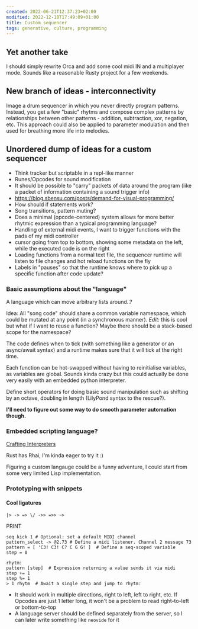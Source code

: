 ```yaml
---
created: 2022-06-21T12:37:23+02:00
modified: 2022-12-18T17:49:09+01:00
title: Custom sequencer
tags: generative, culture, programming
---
```


## Yet another take

I should simply rewrite Orca and add some cool midi
IN and a multiplayer mode. Sounds like a reasonable
Rusty project for a few weekends.

## New branch of ideas - interconnectivity

Image a drum sequencer in which you never directly program
patterns. Instead, you get a few "basic" rhytms and
compose complex patterns by relationships between other
patterns - addition, subtraction, xor, negation, etc. This
approach could also be applied to parameter modulation and
then used for breathing more life into melodies.

## Unordered dump of ideas for a custom sequencer

- Think tracker but scriptable in a repl-like manner
- Runes/Opcodes for sound modification
- It should be possible to "carry" packets of data around the program (like a packet of information containing a sound trigger info)
- https://blog.sbensu.com/posts/demand-for-visual-programming/
- How should if statements work?
- Song transitions, pattern muting?
- Does a minimal (opcode-centered) system allows for more better rhytmic expression than a typical programming language?
- Handling of external midi events, I want to trigger functions with the pads of my midi controller
- cursor going from top to bottom, showing some metadata on the left, while the executed code is on the right
- Loading functions from a normal text file, the sequencer runtime will listen to file changes and hot reload functions on the fly
- Labels in "pauses" so that the runtime knows where to pick up a specific function after code update? 

### Basic assumptions about the "language"

A language which can move arbitrary lists around..?

Idea: All "song code" should share a common variable namespace, which could be mutated
at any point (in a synchronous manner). *Edit:* this is cool but what if I want
to reuse a function? Maybe there should be a stack-based scope for the namespace?

The code defines when to tick (with something like a generator or an async/await syntax)
and a runtime makes sure that it will tick at the right time.

Each function can be hot-swapped without having to reinitialise variables, as variables 
are global. Sounds kinda crazy but this could actually be done very easily with
an embedded python interpreter.

Define short operators for doing basic sound manipulation such as
shifting by an octave, doubling in length (LilyPond syntax to the rescue?).

**I'll need to figure out some way to do smooth parameter automation though.**

### Embedded scripting language?

[Crafting Interpreters](https://craftinginterpreters.com/introduction.html)

Rust has Rhai, I'm kinda eager to try it :)

Figuring a custom langauge could be a funny adventure,
I could start from some very limited Lisp implementation.

### Prototyping with snippets

#### Cool ligatures

```
|> -> => \/ ->> =>> ~> 
```
PRINT

```
seq kick 1 # Optional: set a default MIDI channel
pattern_select -> @2.73 # Define a midi listener. Channel 2 message 73
pattern = [ 'C3! C3! C? C G G! ]  # Define a seq-scoped variable
step = 0

rhytm:
pattern [step]  # Expression returning a value sends it via midi
step += 1
step %= 1
> 1 rhytm  # Await a single step and jump to rhytm:
```

- It should work in multiple directions, right to left, left to right, etc. If Opcodes are just 1 letter long, it won't be a problem to read right-to-left or bottom-to-top
- A language server should be defined separately from the server, so I can later write something like `neovide` for it

